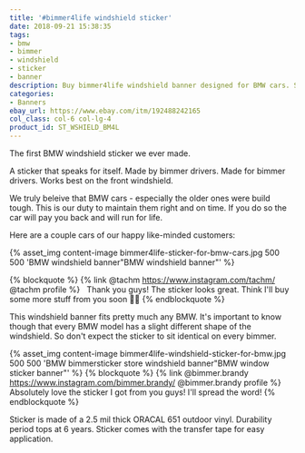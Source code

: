 ```yaml
---
title: '#bimmer4life windshield sticker'
date: 2018-09-21 15:38:35
tags:
- bmw
- bimmer
- windshield
- sticker
- banner
description: Buy bimmer4life windshield banner designed for BMW cars. Sticker made of ORACAL vinyl.
categories:
- Banners
ebay_url: https://www.ebay.com/itm/192488242165
col_class: col-6 col-lg-4
product_id: ST_WSHIELD_BM4L
---
```


The first BMW windshield sticker we ever made.

<!-- more -->
<!-- {% asset_img content-image sticker-bimmer4life.jpg 500 500 'BMW bimmer4life window windshield banner vinyl sticker"BMW vinyl windshield banner sticker"' %} -->

A sticker that speaks for itself. Made by bimmer drivers. Made for bimmer drivers. Works best on the front windshield.

We truly beleive that BMW cars - especially the older ones were build tough. This is our duty to maintain them right and on time. If you do so the car will pay you back and will run for life.

Here are a couple cars of our happy like-minded customers:

{% asset_img content-image bimmer4life-sticker-for-bmw-cars.jpg 500 500 'BMW windshield banner"BMW windshield banner"' %}

{% blockquote %}
{% link @tachm https://www.instagram.com/tachm/ @tachm profile %} &nbsp;
Thank you guys! The sticker looks great. Think I'll buy some more stuff from you soon 👍🏻
{% endblockquote %}

This windshield banner fits pretty much any BMW. It's important to know though that every BMW model has a slight different shape of the windshield. So don't expect the sticker to sit identical on every bimmer.

{% asset_img content-image bimmer4life-windshield-sticker-for-bmw.jpg 500 500 'BMW bimmersticker store windshield banner"BMW window sticker banner"' %}
{% blockquote %}
{% link @bimmer.brandy https://www.instagram.com/bimmer.brandy/ @bimmer.brandy profile %} &nbsp;
Absolutely love the sticker I got from you guys! I'll spread the word!
{% endblockquote %}

Sticker is made of a 2.5 mil thick ORACAL 651 outdoor vinyl. Durability period tops at 6 years. Sticker comes with the transfer tape for easy application.
